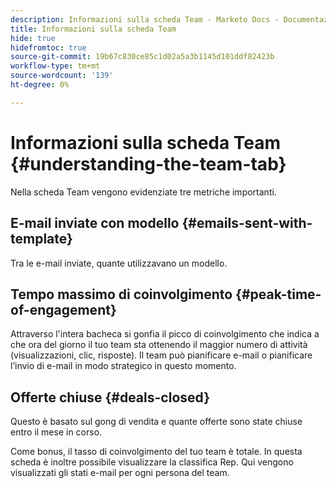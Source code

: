 ```yaml
---
description: Informazioni sulla scheda Team - Marketo Docs - Documentazione del prodotto
title: Informazioni sulla scheda Team
hide: true
hidefromtoc: true
source-git-commit: 19b67c830ce85c1d02a5a3b1145d101ddf82423b
workflow-type: tm+mt
source-wordcount: '139'
ht-degree: 0%

---
```


# Informazioni sulla scheda Team {#understanding-the-team-tab}

Nella scheda Team vengono evidenziate tre metriche importanti.

## E-mail inviate con modello {#emails-sent-with-template}

Tra le e-mail inviate, quante utilizzavano un modello.

## Tempo massimo di coinvolgimento {#peak-time-of-engagement}

Attraverso l&#39;intera bacheca si gonfia il picco di coinvolgimento che indica a che ora del giorno il tuo team sta ottenendo il maggior numero di attività (visualizzazioni, clic, risposte). Il team può pianificare e-mail o pianificare l’invio di e-mail in modo strategico in questo momento.

## Offerte chiuse {#deals-closed}

Questo è basato sul gong di vendita e quante offerte sono state chiuse entro il mese in corso.

Come bonus, il tasso di coinvolgimento del tuo team è totale. In questa scheda è inoltre possibile visualizzare la classifica Rep. Qui vengono visualizzati gli stati e-mail per ogni persona del team.
